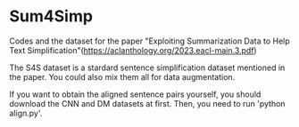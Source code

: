 # Sum4Simp
Codes and the dataset for the paper "Exploiting Summarization Data to Help Text Simplification"(https://aclanthology.org/2023.eacl-main.3.pdf)

The S4S dataset is a stardard sentence simplification dataset mentioned in the paper. You could also mix them all for data augmentation.

If you want to obtain the aligned sentence pairs yourself, you should download the CNN and DM datasets at first. Then, you need to run 'python align.py'.
